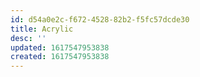 ```yaml
---
id: d54a0e2c-f672-4528-82b2-f5fc57dcde30
title: Acrylic
desc: ''
updated: 1617547953838
created: 1617547953838
---
```


